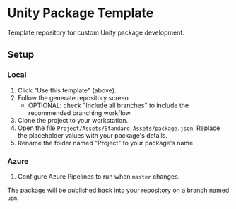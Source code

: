 # Unity Package Template

Template repository for custom Unity package development.

## Setup
### Local
1. Click "Use this template" (above).
2. Follow the generate repository screen
    - OPTIONAL: check "Include all branches" to include the recommended branching workflow.
3. Clone the project to your workstation.
4. Open the file `Project/Assets/Standard Assets/package.json`. Replace the placeholder values with your package's details.
5. Rename the folder named "Project" to your package's name.

### Azure
1. Configure Azure Pipelines to run when `master` changes.

The package will be published back into your repository on a branch named `upm`.
